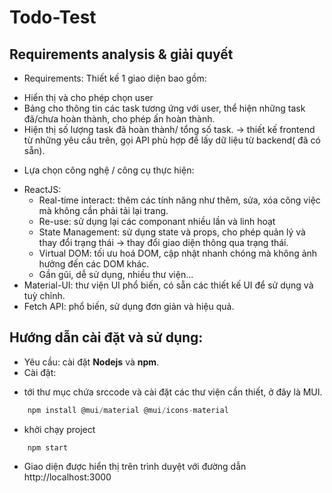 # Todo-Test
## Requirements analysis & giải quyết
- Requirements: Thiết kế 1 giao diện bao gồm: 
+ Hiển thị và cho phép chọn user
+ Bảng cho thông tin các task tương ứng với user, thể hiện những task đã/chưa hoàn thành, cho phép ấn hoàn thành.
+ Hiện thị số lượng task đã hoàn thành/ tổng số task.
-> thiết kế frontend từ những yêu cầu trên, gọi API phù hợp để lấy dữ liệu từ backend( đã có sẵn).
- Lựa chọn công nghệ / công cụ thực hiện:
+ ReactJS: 
    * Real-time interact:  thêm các tính năng như thêm, sửa, xóa công việc mà không cần phải tải lại trang.
    * Re-use: sử dụng lại các componant nhiều lần và linh hoạt
    * State Management: sử dụng state và props, cho phép quản lý và thay đổi trạng thái -> thay đổi giao diện thông qua trạng thái.
    * Virtual DOM: tối ưu hoá DOM, cập nhật nhanh chóng mà không ảnh hưởng đến các DOM khác.
    * Gần gũi, dễ sử dụng, nhiều thư viện...
+ Material-UI: thư viện UI phổ biến, có sẵn các thiết kế UI để sử dụng và tuỳ chỉnh.
+ Fetch API: phổ biến, sử dụng đơn giản và hiệu quả.

## Hướng dẫn cài đặt và sử dụng:
- Yêu cầu: cài đặt **Nodejs** và **npm**.
- Cài đặt:
+ tới thư mục chứa srccode và cài đặt các thư viện cần thiết, ở đây là MUI.
```javascript
    npm install @mui/material @mui/icons-material
```
+ khởi chạy project
```code
    npm start
```
+ Giao diện được hiển thị trên trình duyệt với đường dẫn http://localhost:3000 